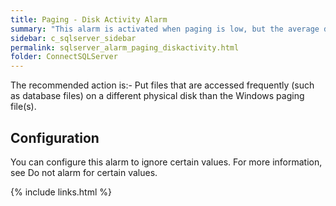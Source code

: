 ```yaml
---
title: Paging - Disk Activity Alarm
summary: "This alarm is activated when paging is low, but the average disk activity on a paging file disk is high. This value is taken over a specific number of background collections."
sidebar: c_sqlserver_sidebar
permalink: sqlserver_alarm_paging_diskactivity.html
folder: ConnectSQLServer
---
```






The recommended action is:- Put files that are accessed frequently (such as database files) on a different physical disk than the Windows paging file(s).

## Configuration

You can configure this alarm to ignore certain values. For more information, see Do not alarm for certain values.

{% include links.html %}
